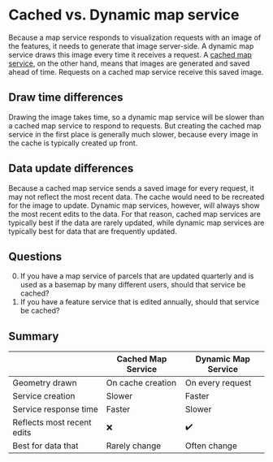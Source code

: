 # Cached vs. Dynamic map service

Because a map service responds to visualization requests with an image of the features, it needs to generate that image server-side. A dynamic map service draws this image every time it receives a request. A [cached map service](https://enterprise.arcgis.com/en/server/latest/publish-services/windows/what-is-map-caching-.htm), on the other hand, means that images are generated and saved ahead of time. Requests on a cached map service receive this saved image.

## Draw time differences
Drawing the image takes time, so a dynamic map service will be slower than a cached map service to respond to requests. But creating the cached map service in the first place is generally much slower, because every image in the cache is typically created up front. 

## Data update differences
Because a cached map service sends a saved image for every request, it may not reflect the most recent data. The cache would need to be recreated for the image to update. Dynamic map services, however, will always show the most recent edits to the data. For that reason, cached map services are typically best if the data are rarely updated, while dynamic map services are typically best for data that are frequently updated.

## Questions
0. If you have a map service of parcels that are updated quarterly and is used as a basemap by many different users, should that service be cached?
0. If you have a feature service that is edited annually, should that service be cached?

## Summary

|                            | Cached Map Service | Dynamic Map Service |
| -------------------------- | ------------------ | ------------------- |
| Geometry drawn             | On cache creation  |	On every request    |
| Service creation           | Slower             |	Faster              |
| Service response time      | Faster             | Slower              |
| Reflects most recent edits | ❌                 | ✔️                 |
| Best for data that         | Rarely change      |	Often change        |
